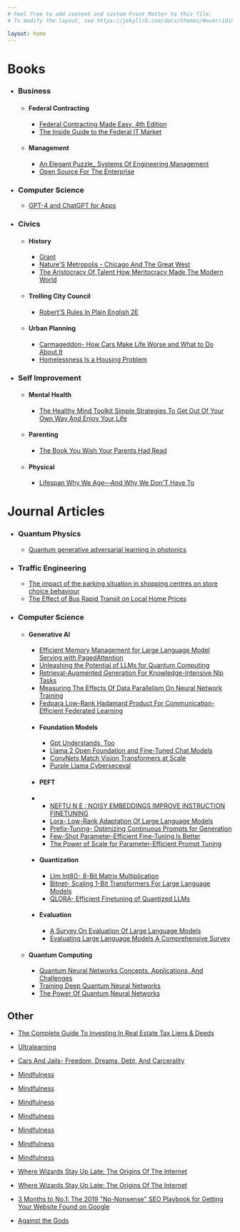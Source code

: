 ```yaml
---
# Feel free to add content and custom Front Matter to this file.
# To modify the layout, see https://jekyllrb.com/docs/themes/#overriding-theme-defaults

layout: home
---
```


# Books

* ### Business
    * #### Federal Contracting
      - [Federal Contracting Made Easy, 4th Edition](summaries/federalcontractingmadeeasy4thedition/index.html)
      - [The Inside Guide to the Federal IT Market](summaries/theinsideguidetothefederalitmarket/index.html)
    * #### Management
      - [An Elegant Puzzle_ Systems Of Engineering Management](summaries/anelegantpuzzlesystemsofengineeringmanagement/index.html)
      - [Open Source For The Enterprise](summaries/opensourcefortheenterprise/index.html)
        
* ### Computer Science
  - [GPT-4 and ChatGPT for Apps](summaries/gpt4andchatgptforapps/index.html)

* ### Civics
  * #### History
    - [Grant](summaries/grant/index.html)
    - [Nature'S Metropolis - Chicago And The Great West](summaries/naturesmetropolischicagoandthegreatwest/index.html)
    - [The Aristocracy Of Talent How Meritocracy Made The Modern World](summaries/thearistocracyoftalenthowmeritocracymadethemodernworld/index.html)
  * #### Trolling City Council
    - [Robert'S Rules In Plain English 2E](summaries/robertsrulesinplainenglish2e/index.html)
  * #### Urban Planning
      - [Carmageddon- How Cars Make Life Worse and What to Do About It](summaries/carmageddonhowcarsmakelifeworseandwhattodoaboutit/index.html)
      - [Homelessness Is a Housing Problem](summaries/homelessnessisahousingproblem/index.html)

* ### Self Improvement
   * #### Mental Health
      - [The Healthy Mind Toolkit Simple Strategies To Get Out Of Your Own Way And Enjoy Your Life](summaries/thehealthymindtoolkitsimplestrategiestogetoutofyourownwayandenjoyyourlife/index.html)
   * #### Parenting
      - [The Book You Wish Your Parents Had Read](summaries/thebookyouwishyourparentshadread/index.html)
   * #### Physical
      - [Lifespan Why We Age—And Why We Don'T Have To](summaries/lifespanwhyweageandwhywedonthaveto/index.html)



# Journal Articles

* ### Quantum Physics
  - [Quantum generative adversarial learning in photonics](summaries/quantumgenerativeadversariallearninginphotonics/index.html)
* ### Traffic Engineering
  - [The impact of the parking situation in shopping centres on store choice behaviour](summaries/theimpactoftheparkingsituationinshoppingcentresonstorechoicebehaviour/index.html)
  - [The Effect of Bus Rapid Transit on Local Home Prices](summaries/theeffectofbusrapidtransitonlocalhomeprices/index.html)
* ### Computer Science
   * #### Generative AI
     - [Efficient Memory Management for Large Language Model Serving with PagedAttention](summaries/efficientmemorymanagementforlargelanguagemodelservingwithpagedattention/index.html)
     - [Unleashing the Potential of LLMs for Quantum Computing](summaries/unleashingthepotentialofllmsforquantumcomputing/index.html)
     - [Retrieval-Augmented Generation For Knowledge-Intensive Nlp Tasks](summaries/retrievalaugmentedgenerationforknowledgeintensivenlptasks/index.html)
     - [Measuring The Effects Of Data Parallelism On Neural Network Training](summaries/measuringtheeffectsofdataparallelismonneuralnetworktraining/index.html)
     - [Fedpara Low-Rank Hadamard Product For Communication-Efficient Federated Learning](summaries/fedparalowrankhadamardproductforcommunicationefficientfederatedlearning/index.html)
     - #### Foundation Models
       - [Gpt Understands, Too](summaries/gptunderstandstoo/index.html)
       - [Llama 2 Open Foundation and Fine-Tuned Chat Models](summaries/llama2openfoundationandfinetunedchatmodels/index.html)
       - [ConvNets Match Vision Transformers at Scale](summaries/convnetsmatchvisiontransformersatscale/index.html)
       - [Purple Llama Cyberseceval](summaries/purplellamacyberseceval/index.html)
     - #### PEFT
     - - [NEFTU N E : NOISY EMBEDDINGS IMPROVE INSTRUCTION FINETUNING](summaries/neftunenoisyembeddingsimproveinstructionfinetuning/index.html)
       - [Lora- Low-Rank Adaptation Of Large Language Models](summaries/loralowrankadaptationoflargelanguagemodels/index.html)
       - [Prefix-Tuning- Optimizing Continuous Prompts for Generation](summaries/prefixtuningoptimizingcontinuouspromptsforgeneration/index.html)
       - [Few-Shot Parameter-Efficient Fine-Tuning Is Better](summaries/fewshotparameterefficientfinetuningisbetter/index.html)
       - [The Power of Scale for Parameter-Efficient Prompt Tuning](summaries/thepowerofscaleforparameterefficientprompttuning/index.html)
     - #### Quantization
       - [Llm Int8()- 8-Bit Matrix Multiplication](summaries/llmint88bitmatrixmultiplication/index.html)
       - [Bitnet- Scaling 1-Bit Transformers For Large Language Models](summaries/bitnetscaling1bittransformersforlargelanguagemodels/index.html)
       - [QLORA- Efficient Finetuning of Quantized LLMs](summaries/qloraefficientfinetuningofquantizedllms/index.html)    
     * #### Evaluation
       - [A Survey On Evaluation Of Large Language Models](summaries/asurveyonevaluationoflargelanguagemodels/index.html)
       - [Evaluating Large Language Models A Comprehensive Survey](summaries/evaluatinglargelanguagemodelsacomprehensivesurvey/index.html)
   * #### Quantum Computing
      - [Quantum Neural Networks Concepts, Applications, And Challenges](summaries/quantumneuralnetworksconceptsapplicationsandchallenges/index.html)
      - [Training Deep Quantum Neural Networks](summaries/trainingdeepquantumneuralnetworks/index.html)
      - [The Power Of Quantum Neural Networks](summaries/thepowerofquantumneuralnetworks/index.html)
  


## Other

- [The Complete Guide To Investing In Real Estate Tax Liens & Deeds](summaries/thecompleteguidetoinvestinginrealestatetaxliensdeeds/index.html)

- [Ultralearning](summaries/ultralearning/index.html)

- [Cars And Jails- Freedom, Dreams, Debt, And Carcerality](summaries/carsandjailsfreedomdreamsdebtandcarcerality/index.html)

- [Mindfulness](summaries/mindfulness/index.html)

- [Mindfulness](summaries/mindfulness/index.html)

- [Mindfulness](summaries/mindfulness/index.html)

- [Mindfulness](summaries/mindfulness/index.html)

- [Mindfulness](summaries/mindfulness/index.html)

- [Mindfulness](summaries/mindfulness/index.html)

- [Mindfulness](summaries/mindfulness/index.html)

- [Where Wizards Stay Up Late: The Origins Of The Internet](summaries/wherewizardsstayuplatetheoriginsoftheinternet/index.html)

- [Where Wizards Stay Up Late: The Origins Of The Internet](summaries/wherewizardsstayuplatetheoriginsoftheinternet/index.html)

- [3 Months to No.1: The 2019 "No-Nonsense" SEO Playbook for Getting Your Website Found on Google](summaries/3monthstono1the2019nononsenseseoplaybookforgettingyourwebsitefoundongoogle/index.html)

- [Against the Gods](summaries/againstthegods/index.html)
